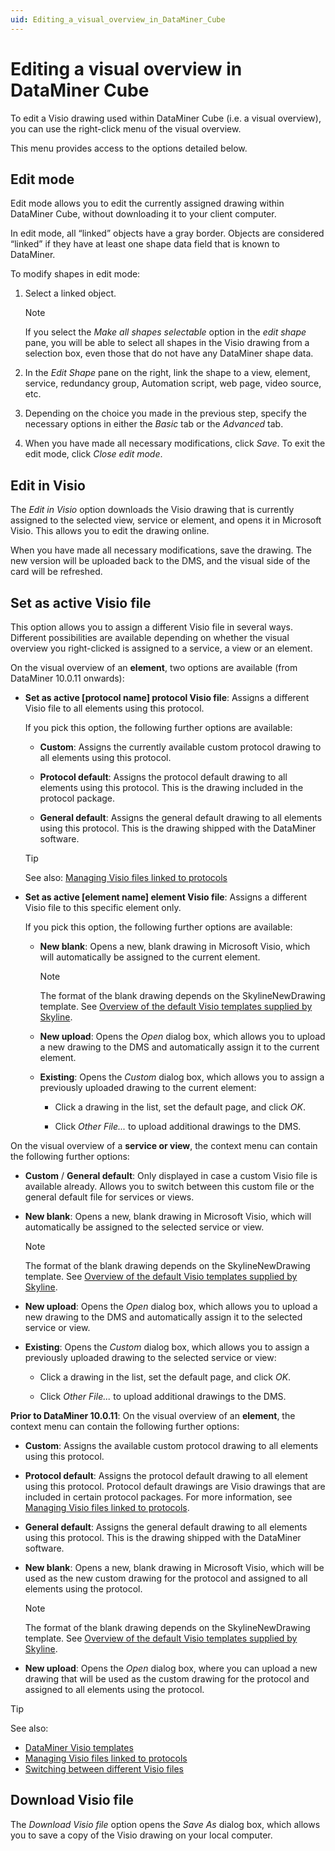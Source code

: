 ```yaml
---
uid: Editing_a_visual_overview_in_DataMiner_Cube
---
```


# Editing a visual overview in DataMiner Cube

To edit a Visio drawing used within DataMiner Cube (i.e. a visual overview), you can use the right-click menu of the visual overview.

This menu provides access to the options detailed below.

## Edit mode

Edit mode allows you to edit the currently assigned drawing within DataMiner Cube, without downloading it to your client computer.

In edit mode, all “linked” objects have a gray border. Objects are considered “linked” if they have at least one shape data field that is known to DataMiner.

To modify shapes in edit mode:

1. Select a linked object.

    > [!NOTE]
    > If you select the *Make all shapes selectable* option in the *edit shape* pane, you will be able to select all shapes in the Visio drawing from a selection box, even those that do not have any DataMiner shape data.

2. In the *Edit Shape* pane on the right, link the shape to a view, element, service, redundancy group, Automation script, web page, video source, etc.

3. Depending on the choice you made in the previous step, specify the necessary options in either the *Basic* tab or the *Advanced* tab.

4. When you have made all necessary modifications, click *Save*. To exit the edit mode, click *Close edit mode*.

## Edit in Visio

The *Edit in Visio* option downloads the Visio drawing that is currently assigned to the selected view, service or element, and opens it in Microsoft Visio. This allows you to edit the drawing online.

When you have made all necessary modifications, save the drawing. The new version will be uploaded back to the DMS, and the visual side of the card will be refreshed.

## Set as active Visio file

This option allows you to assign a different Visio file in several ways. Different possibilities are available depending on whether the visual overview you right-clicked is assigned to a service, a view or an element.

On the visual overview of an **element**, two options are available (from DataMiner 10.0.11 onwards):

- **Set as active \[protocol name\] protocol Visio file**: Assigns a different Visio file to all elements using this protocol.

    If you pick this option, the following further options are available:

    - **Custom**: Assigns the currently available custom protocol drawing to all elements using this protocol.

    - **Protocol default**: Assigns the protocol default drawing to all elements using this protocol. This is the drawing included in the protocol package.

    - **General default**: Assigns the general default drawing to all elements using this protocol. This is the drawing shipped with the DataMiner software.

    > [!TIP]
    > See also:
    > [Managing Visio files linked to protocols](xref:Managing_Visio_files_linked_to_protocols)

- **Set as active \[element name\] element Visio file**: Assigns a different Visio file to this specific element only.

    If you pick this option, the following further options are available:

    - **New blank**: Opens a new, blank drawing in Microsoft Visio, which will automatically be assigned to the current element.

        > [!NOTE]
        > The format of the blank drawing depends on the SkylineNewDrawing template. See [Overview of the default Visio templates supplied by Skyline](xref:DataMiner_Visio_templates#overview-of-the-default-visio-templates-supplied-by-skyline).

    - **New upload**: Opens the *Open* dialog box, which allows you to upload a new drawing to the DMS and automatically assign it to the current element.

    - **Existing**: Opens the *Custom* dialog box, which allows you to assign a previously uploaded drawing to the current element:

        - Click a drawing in the list, set the default page, and click *OK*.

        - Click *Other File...* to upload additional drawings to the DMS.

On the visual overview of a **service or view**, the context menu can contain the following further options:

- **Custom** / **General default**: Only displayed in case a custom Visio file is available already. Allows you to switch between this custom file or the general default file for services or views.

- **New blank**: Opens a new, blank drawing in Microsoft Visio, which will automatically be assigned to the selected service or view.

    > [!NOTE]
    > The format of the blank drawing depends on the SkylineNewDrawing template. See [Overview of the default Visio templates supplied by Skyline](xref:DataMiner_Visio_templates#overview-of-the-default-visio-templates-supplied-by-skyline).

- **New upload**: Opens the *Open* dialog box, which allows you to upload a new drawing to the DMS and automatically assign it to the selected service or view.

- **Existing**: Opens the *Custom* dialog box, which allows you to assign a previously uploaded drawing to the selected service or view:

    - Click a drawing in the list, set the default page, and click *OK*.

    - Click *Other File...* to upload additional drawings to the DMS.

**Prior to DataMiner 10.0.11**: On the visual overview of an **element**, the context menu can contain the following further options:

- **Custom**: Assigns the available custom protocol drawing to all elements using this protocol.

- **Protocol default**: Assigns the protocol default drawing to all element using this protocol. Protocol default drawings are Visio drawings that are included in certain protocol packages. For more information, see [Managing Visio files linked to protocols](xref:Managing_Visio_files_linked_to_protocols).

- **General default**: Assigns the general default drawing to all elements using this protocol. This is the drawing shipped with the DataMiner software.

- **New blank**: Opens a new, blank drawing in Microsoft Visio, which will be used as the new custom drawing for the protocol and assigned to all elements using the protocol.

    > [!NOTE]
    > The format of the blank drawing depends on the SkylineNewDrawing template. See [Overview of the default Visio templates supplied by Skyline](xref:DataMiner_Visio_templates#overview-of-the-default-visio-templates-supplied-by-skyline).

- **New upload**: Opens the *Open* dialog box, where you can upload a new drawing that will be used as the custom drawing for the protocol and assigned to all elements using the protocol.

> [!TIP]
> See also:
> - [DataMiner Visio templates](xref:DataMiner_Visio_templates)
> - [Managing Visio files linked to protocols](xref:Managing_Visio_files_linked_to_protocols)
> - [Switching between different Visio files](xref:Managing_Visio_files_linked_to_protocols#switching-between-different-visio-files)

## Download Visio file

The *Download Visio file* option opens the *Save As* dialog box, which allows you to save a copy of the Visio drawing on your local computer.
